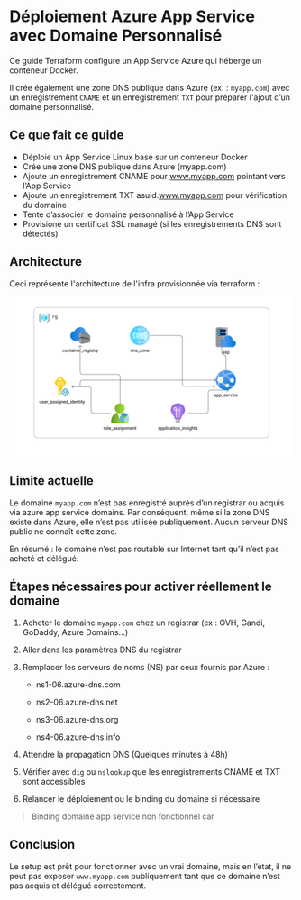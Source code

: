 # Déploiement Azure App Service avec Domaine Personnalisé 
Ce guide Terraform configure un App Service Azure qui héberge un conteneur Docker.

Il crée également une zone DNS publique dans Azure (ex. : `myapp.com`) avec un enregistrement `CNAME` et un enregistrement `TXT` pour préparer l'ajout d’un domaine personnalisé.

## Ce que fait ce guide

- Déploie un App Service Linux basé sur un conteneur Docker
- Crée une zone DNS publique dans Azure (myapp.com)
- Ajoute un enregistrement CNAME pour www.myapp.com pointant vers l’App Service
- Ajoute un enregistrement TXT asuid.www.myapp.com pour vérification du domaine
- Tente d’associer le domaine personnalisé à l’App Service
- Provisione un certificat SSL managé (si les enregistrements DNS sont détectés)

## Architecture
Ceci représente l'architecture de l'infra provisionnée via terraform :

![archi_infra](screen_shots/Brainboard%20-%20azure-app-service%20(1).png)


## Limite actuelle

Le domaine `myapp.com` n’est pas enregistré auprès d’un registrar ou acquis via azure app service domains. Par conséquent, même si la zone DNS existe dans Azure, elle n’est pas utilisée publiquement. Aucun serveur DNS public ne connaît cette zone.

En résumé : le domaine n’est pas routable sur Internet tant qu’il n’est pas acheté et délégué.

## Étapes nécessaires pour activer réellement le domaine

1. Acheter le domaine `myapp.com` chez un registrar (ex : OVH, Gandi, GoDaddy, Azure Domains…)
2. Aller dans les paramètres DNS du registrar
3. Remplacer les serveurs de noms (NS) par ceux fournis par Azure :

   - ns1-06.azure-dns.com

   - ns2-06.azure-dns.net

   - ns3-06.azure-dns.org

   - ns4-06.azure-dns.info

4. Attendre la propagation DNS (Quelques minutes à 48h)
5. Vérifier avec `dig` ou `nslookup` que les enregistrements CNAME et TXT sont accessibles
6. Relancer le déploiement ou le binding du domaine si nécessaire

> Binding domaine app service non fonctionnel car 

## Conclusion

Le setup est prêt pour fonctionner avec un vrai domaine, mais en l’état, il ne peut pas exposer `www.myapp.com` publiquement tant que ce domaine n’est pas acquis et délégué correctement.